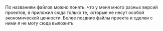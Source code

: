 По названиям файлов можно понять, что у меня много разных версий проектов, я приложил сюда только те, которые не несут особой экономической ценности.
Более поздние файлы проекта и сделки с ними я не могу сюда выложить
